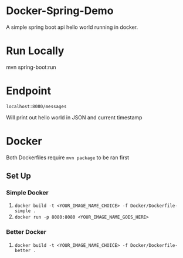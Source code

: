 # Docker-Spring-Demo
A simple spring boot api hello world running in docker.

# Run Locally
mvn spring-boot:run

# Endpoint
`localhost:8080/messages`

Will print out hello world in JSON and current timestamp

# Docker
Both Dockerfiles require `mvn package` to be ran first
## Set Up
### Simple Docker
1. `docker build -t <YOUR_IMAGE_NAME_CHOICE> -f Docker/Dockerfile-simple .`
1. `docker run -p 8080:8080 <YOUR_IMAGE_NAME_GOES_HERE>`

### Better Docker
1. `docker build -t <YOUR_IMAGE_NAME_CHOICE> -f Docker/Dockerfile-better .`
